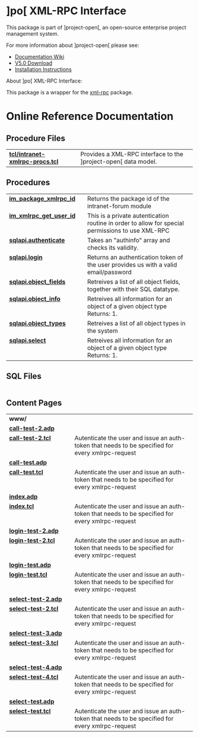 # ]po[ XML-RPC Interface
This package is part of ]project-open[, an open-source enterprise project management system.

For more information about ]project-open[ please see:
* [Documentation Wiki](https://www.project-open.com/en/)
* [V5.0 Download](https://sourceforge.net/projects/project-open/files/project-open/V5.0/)
* [Installation Instructions](https://www.project-open.com/en/list-installers)

About ]po[ XML-RPC Interface:

<p>This package is a wrapper for the <a href="/en/package-xml-rpc">xml-rpc</a> package. <p>

# Online Reference Documentation

## Procedure Files

<table cellpadding="0" cellspacing="0"><tr valign="top"><td style="width:35%"><b><a href="https://www.project-open.net/api-doc/procs-file-view?version_id=933669&amp;path=packages/intranet-xmlrpc/tcl/intranet-xmlrpc-procs.tcl">tcl/intranet-xmlrpc-procs.tcl</a></b></td><td></td><td>Provides a XML-RPC interface to the ]project-open[ data model. </td></tr></table>

## Procedures

<table cellpadding="0" cellspacing="0"><tr valign="top"><td style="width:35%"><b><a href="https://www.project-open.net/api-doc/proc-view?version_id=933669&amp;proc=im_package_xmlrpc_id">im_package_xmlrpc_id</a></b></td><td></td><td>Returns the package id of the intranet-forum module </td></tr><tr valign="top"><td style="width:35%"><b><a href="https://www.project-open.net/api-doc/proc-view?version_id=933669&amp;proc=im_xmlrpc_get_user_id">im_xmlrpc_get_user_id</a></b></td><td></td><td>This is a private autentication routine in order to allow for special permissions to use XML-RPC </td></tr><tr valign="top"><td style="width:35%"><b><a href="https://www.project-open.net/api-doc/proc-view?version_id=933669&amp;proc=sqlapi.authenticate">sqlapi.authenticate</a></b></td><td></td><td>Takes an &quot;authinfo&quot; array and checks its validity. </td></tr><tr valign="top"><td style="width:35%"><b><a href="https://www.project-open.net/api-doc/proc-view?version_id=933669&amp;proc=sqlapi.login">sqlapi.login</a></b></td><td></td><td>Returns an authentication token of the user provides us with a valid email/password </td></tr><tr valign="top"><td style="width:35%"><b><a href="https://www.project-open.net/api-doc/proc-view?version_id=933669&amp;proc=sqlapi.object_fields">sqlapi.object_fields</a></b></td><td></td><td>Retreives a list of all object fields, together with their SQL datatype. </td></tr><tr valign="top"><td style="width:35%"><b><a href="https://www.project-open.net/api-doc/proc-view?version_id=933669&amp;proc=sqlapi.object_info">sqlapi.object_info</a></b></td><td></td><td>Retreives all information for an object of a given object type Returns: 1. </td></tr><tr valign="top"><td style="width:35%"><b><a href="https://www.project-open.net/api-doc/proc-view?version_id=933669&amp;proc=sqlapi.object_types">sqlapi.object_types</a></b></td><td></td><td>Retreives a list of all object types in the system </td></tr><tr valign="top"><td style="width:35%"><b><a href="https://www.project-open.net/api-doc/proc-view?version_id=933669&amp;proc=sqlapi.select">sqlapi.select</a></b></td><td></td><td>Retreives all information for an object of a given object type Returns: 1. </td></tr></table>

## SQL Files

<table cellpadding="0" cellspacing="0"></table>

## Content Pages

<table cellpadding="0" cellspacing="0"><tr valign="top"><td><b>www/</b></td></tr><tr valign="top"><td style="width:35%"><b><a href="https://www.project-open.net/api-doc/content-page-view?version_id=933669&amp;path=packages/intranet-xmlrpc/www/call-test-2.adp">call-test-2.adp</a></b></td><td></td></tr><tr valign="top"><td style="width:35%"><b><a href="https://www.project-open.net/api-doc/content-page-view?version_id=933669&amp;path=packages/intranet-xmlrpc/www/call-test-2.tcl">call-test-2.tcl</a></b></td><td>Autenticate the user and issue an auth-token that needs to be specified for every xmlrpc-request</td></tr><tr valign="top"><td style="width:35%"><b><a href="https://www.project-open.net/api-doc/content-page-view?version_id=933669&amp;path=packages/intranet-xmlrpc/www/call-test.adp">call-test.adp</a></b></td><td></td></tr><tr valign="top"><td style="width:35%"><b><a href="https://www.project-open.net/api-doc/content-page-view?version_id=933669&amp;path=packages/intranet-xmlrpc/www/call-test.tcl">call-test.tcl</a></b></td><td>Autenticate the user and issue an auth-token that needs to be specified for every xmlrpc-request</td></tr><tr valign="top"><td style="width:35%"><b><a href="https://www.project-open.net/api-doc/content-page-view?version_id=933669&amp;path=packages/intranet-xmlrpc/www/index.adp">index.adp</a></b></td><td></td></tr><tr valign="top"><td style="width:35%"><b><a href="https://www.project-open.net/api-doc/content-page-view?version_id=933669&amp;path=packages/intranet-xmlrpc/www/index.tcl">index.tcl</a></b></td><td>Autenticate the user and issue an auth-token that needs to be specified for every xmlrpc-request</td></tr><tr valign="top"><td style="width:35%"><b><a href="https://www.project-open.net/api-doc/content-page-view?version_id=933669&amp;path=packages/intranet-xmlrpc/www/login-test-2.adp">login-test-2.adp</a></b></td><td></td></tr><tr valign="top"><td style="width:35%"><b><a href="https://www.project-open.net/api-doc/content-page-view?version_id=933669&amp;path=packages/intranet-xmlrpc/www/login-test-2.tcl">login-test-2.tcl</a></b></td><td>Autenticate the user and issue an auth-token that needs to be specified for every xmlrpc-request</td></tr><tr valign="top"><td style="width:35%"><b><a href="https://www.project-open.net/api-doc/content-page-view?version_id=933669&amp;path=packages/intranet-xmlrpc/www/login-test.adp">login-test.adp</a></b></td><td></td></tr><tr valign="top"><td style="width:35%"><b><a href="https://www.project-open.net/api-doc/content-page-view?version_id=933669&amp;path=packages/intranet-xmlrpc/www/login-test.tcl">login-test.tcl</a></b></td><td>Autenticate the user and issue an auth-token that needs to be specified for every xmlrpc-request</td></tr><tr valign="top"><td style="width:35%"><b><a href="https://www.project-open.net/api-doc/content-page-view?version_id=933669&amp;path=packages/intranet-xmlrpc/www/select-test-2.adp">select-test-2.adp</a></b></td><td></td></tr><tr valign="top"><td style="width:35%"><b><a href="https://www.project-open.net/api-doc/content-page-view?version_id=933669&amp;path=packages/intranet-xmlrpc/www/select-test-2.tcl">select-test-2.tcl</a></b></td><td>Autenticate the user and issue an auth-token that needs to be specified for every xmlrpc-request</td></tr><tr valign="top"><td style="width:35%"><b><a href="https://www.project-open.net/api-doc/content-page-view?version_id=933669&amp;path=packages/intranet-xmlrpc/www/select-test-3.adp">select-test-3.adp</a></b></td><td></td></tr><tr valign="top"><td style="width:35%"><b><a href="https://www.project-open.net/api-doc/content-page-view?version_id=933669&amp;path=packages/intranet-xmlrpc/www/select-test-3.tcl">select-test-3.tcl</a></b></td><td>Autenticate the user and issue an auth-token that needs to be specified for every xmlrpc-request</td></tr><tr valign="top"><td style="width:35%"><b><a href="https://www.project-open.net/api-doc/content-page-view?version_id=933669&amp;path=packages/intranet-xmlrpc/www/select-test-4.adp">select-test-4.adp</a></b></td><td></td></tr><tr valign="top"><td style="width:35%"><b><a href="https://www.project-open.net/api-doc/content-page-view?version_id=933669&amp;path=packages/intranet-xmlrpc/www/select-test-4.tcl">select-test-4.tcl</a></b></td><td>Autenticate the user and issue an auth-token that needs to be specified for every xmlrpc-request</td></tr><tr valign="top"><td style="width:35%"><b><a href="https://www.project-open.net/api-doc/content-page-view?version_id=933669&amp;path=packages/intranet-xmlrpc/www/select-test.adp">select-test.adp</a></b></td><td></td></tr><tr valign="top"><td style="width:35%"><b><a href="https://www.project-open.net/api-doc/content-page-view?version_id=933669&amp;path=packages/intranet-xmlrpc/www/select-test.tcl">select-test.tcl</a></b></td><td>Autenticate the user and issue an auth-token that needs to be specified for every xmlrpc-request</td></tr></table>

